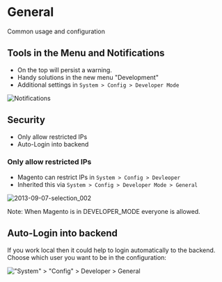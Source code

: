 # General

Common usage and configuration


## Tools in the Menu and Notifications

- On the top will persist a warning.
- Handy solutions in the new menu "Development"
- Additional settings in `System > Config > Developer Mode`

![Notifications](https://f.cloud.github.com/assets/2559177/1148054/adda4e32-1eb7-11e3-925c-a36ff1038145.png)


## Security

- Only allow restricted IPs
- Auto-Login into backend


### Only allow restricted IPs

- Magento can restrict IPs in `System > Config > Devleoper`
- Inherited this via `System > Config > Developer Mode > General`

![2013-09-07-selection_002](https://f.cloud.github.com/assets/2559177/1100939/d463ead2-179a-11e3-9f7b-93615efe1d7c.png)

Note: When Magento is in DEVELOPER_MODE everyone is allowed.


## Auto-Login into backend

If you work local then it could help to login automatically to the backend.
Choose which user you want to be in the configuration:

!["System" > "Config" > Developer > General](https://f.cloud.github.com/assets/2559177/1148323/e79f9d40-1ebf-11e3-8c27-ced3bf8a3111.png)
